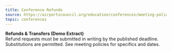 ```yaml
---
title: Conference Refunds
source: https://airportscouncil.org/education/conferences/meeting-policies/
topic: conferences
---
```

**Refunds & Transfers (Demo Extract)**  
Refund requests must be submitted in writing by the published deadline. Substitutions are permitted. See meeting policies for specifics and dates.
